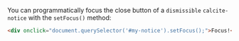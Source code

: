 You can programmatically focus the close button of a `dismissible` `calcite-notice` with the `setFocus()` method:

```html
<div onclick="document.querySelector('#my-notice').setFocus();">Focus!</div>
```

